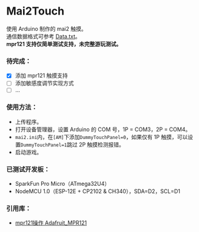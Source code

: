 # Mai2Touch
使用 Arduino 制作的 mai2 触摸。  
通信数据格式可参考 [Data.txt](https://github.com/Sucareto/Mai2Touch/blob/main/Data.txt)。  
**mpr121 支持仅简单测试支持，未完整游玩测试。**

### 待完成：  
- [x] 添加 mpr121 触摸支持
- [ ] 添加敏感度调节实现方式
- [ ] ...

### 使用方法：  
- 上传程序。
- 打开设备管理器，设置 Arduino 的 COM 号，1P = COM3，2P = COM4。
- `mai2.ini`内，在`[AM]`下添加`DummyTouchPanel=0`，如果仅有 1P 触摸，可以设置`DummyTouchPanel=1`跳过 2P 触摸检测报错。
- 启动游戏。

### 已测试开发板：
- SparkFun Pro Micro（ATmega32U4）
- NodeMCU 1.0（ESP-12E + CP2102 & CH340），SDA=D2，SCL=D1

### 引用库：
- [mpr121操作 Adafruit_MPR121](https://github.com/adafruit/Adafruit_MPR121)  